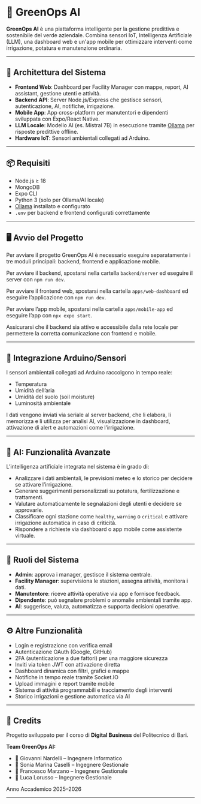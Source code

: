 # 🌿 GreenOps AI

**GreenOps AI** è una piattaforma intelligente per la gestione predittiva e sostenibile del verde aziendale. Combina sensori IoT, Intelligenza Artificiale (LLM), una dashboard web e un'app mobile per ottimizzare interventi come irrigazione, potatura e manutenzione ordinaria.

---

## 🚀 Architettura del Sistema

- **Frontend Web**: Dashboard per Facility Manager con mappe, report, AI assistant, gestione utenti e attività.  
- **Backend API**: Server Node.js/Express che gestisce sensori, autenticazione, AI, notifiche, irrigazione.  
- **Mobile App**: App cross-platform per manutentori e dipendenti sviluppata con Expo/React Native.  
- **LLM Locale**: Modello AI (es. Mistral 7B) in esecuzione tramite [Ollama](https://ollama.com/) per risposte predittive offline.  
- **Hardware IoT**: Sensori ambientali collegati ad Arduino.

---

## 📦 Requisiti

- Node.js ≥ 18  
- MongoDB  
- Expo CLI  
- Python 3 (solo per Ollama/AI locale)  
- [Ollama](https://ollama.com/) installato e configurato  
- `.env` per backend e frontend configurati correttamente

---

## 🖥️ Avvio del Progetto

Per avviare il progetto GreenOps AI è necessario eseguire separatamente i tre moduli principali: backend, frontend e applicazione mobile.

Per avviare il backend, spostarsi nella cartella `backend/server` ed eseguire il server con `npm run dev`.

Per avviare il frontend web, spostarsi nella cartella `apps/web-dashboard` ed eseguire l’applicazione con `npm run dev`.

Per avviare l’app mobile, spostarsi nella cartella `apps/mobile-app` ed eseguire l’app con `npx expo start`.

Assicurarsi che il backend sia attivo e accessibile dalla rete locale per permettere la corretta comunicazione con frontend e mobile.

---

## 🔌 Integrazione Arduino/Sensori

I sensori ambientali collegati ad Arduino raccolgono in tempo reale:

- Temperatura  
- Umidità dell’aria  
- Umidità del suolo (soil moisture)  
- Luminosità ambientale  

I dati vengono inviati via seriale al server backend, che li elabora, li memorizza e li utilizza per analisi AI, visualizzazione in dashboard, attivazione di alert e automazioni come l’irrigazione.

---

## 🧠 AI: Funzionalità Avanzate

L’intelligenza artificiale integrata nel sistema è in grado di:

- Analizzare i dati ambientali, le previsioni meteo e lo storico per decidere se attivare l’irrigazione.  
- Generare suggerimenti personalizzati su potatura, fertilizzazione e trattamenti.  
- Valutare automaticamente le segnalazioni degli utenti e decidere se approvarle.  
- Classificare ogni stazione come `healthy`, `warning` o `critical` e attivare irrigazione automatica in caso di criticità.  
- Rispondere a richieste via dashboard o app mobile come assistente virtuale.

---

## 👥 Ruoli del Sistema

- **Admin**: approva i manager, gestisce il sistema centrale.  
- **Facility Manager**: supervisiona le stazioni, assegna attività, monitora i dati.  
- **Manutentore**: riceve attività operative via app e fornisce feedback.  
- **Dipendente**: può segnalare problemi o anomalie ambientali tramite app.  
- **AI**: suggerisce, valuta, automatizza e supporta decisioni operative.

---

## ⚙️ Altre Funzionalità

- Login e registrazione con verifica email  
- Autenticazione OAuth (Google, GitHub)  
- 2FA (autenticazione a due fattori) per una maggiore sicurezza  
- Inviti via token JWT con attivazione diretta  
- Dashboard dinamica con filtri, grafici e mappe  
- Notifiche in tempo reale tramite Socket.IO  
- Upload immagini e report tramite mobile  
- Sistema di attività programmabili e tracciamento degli interventi  
- Storico irrigazioni e gestione automatica via AI

---

## 🙌 Credits

Progetto sviluppato per il corso di **Digital Business** del Politecnico di Bari.

**Team GreenOps AI:**

- 👤 Giovanni Nardelli – Ingegnere Informatico  
- 👤 Sonia Marina Caselli – Ingegnere Gestionale  
- 👤 Francesco Marzano – Ingegnere Gestionale  
- 👤 Luca Lorusso – Ingegnere Gestionale  

Anno Accademico 2025–2026

---
